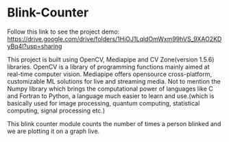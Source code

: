 # Blink-Counter

Follow this link to see the project demo: https://drive.google.com/drive/folders/1HiOJ1LqldOmWxm99hVS_9XAO2KDyBq4l?usp=sharing

This project is built using OpenCV, Mediapipe and CV Zone(version 1.5.6) libraries. OpenCV is a library of programming functions mainly aimed at real-time
computer vision. Mediapipe offers opensource cross-platform, customizable ML solutions for live and streaming media. Not to mention the Numpy library which
brings the computational power of languages like C and Fortran to Python, a language much easier to learn and use.(which is basically used for image processing,
quantum computing, statistical computing, signal processing etc.)

This blink counter module counts the number of times a person blinked and we are plotting it on a graph live.
